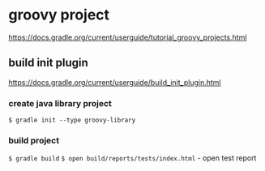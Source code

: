 # groovy project
https://docs.gradle.org/current/userguide/tutorial_groovy_projects.html

## build init plugin
https://docs.gradle.org/current/userguide/build_init_plugin.html

### create java library project

`$ gradle init --type groovy-library`

### build project

`$ gradle build`
`$ open build/reports/tests/index.html` - open test report

